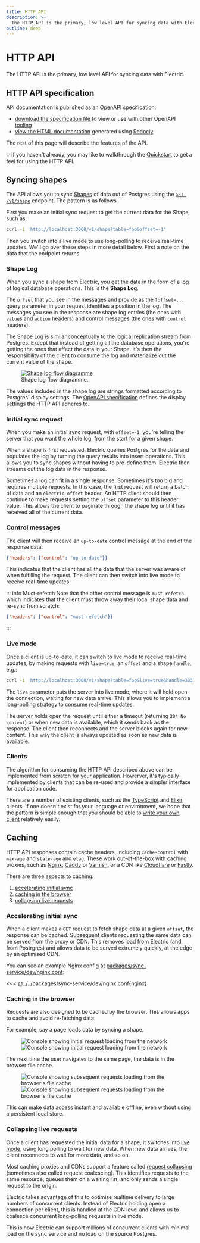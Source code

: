 ```yaml
---
title: HTTP API
description: >-
  The HTTP API is the primary, low level API for syncing data with Electric.
outline: deep
---
```


<script setup>
import InitialRequest from '/static/img/docs/api/http/initial-request.png?url'
import InitialRequestSm from '/static/img/docs/api/http/initial-request.sm.png?url'
import SubsequentRequest from '/static/img/docs/api/http/subsequent-request.png?url'
import SubsequentRequestSm from '/static/img/docs/api/http/subsequent-request.sm.png?url'
</script>

# HTTP API

The HTTP API is the primary, low level API for syncing data with Electric.

## HTTP API specification

API documentation is published as an [OpenAPI](https://www.openapis.org/what-is-openapi) specification:

- [download the specification file](https://github.com/electric-sql/electric/blob/main/website/electric-api.yaml) to view or use with other OpenAPI [tooling](https://tools.openapis.org/)
- <a href="/openapi.html" target="_blank">view the HTML documentation</a> generated using [Redocly](https://redocly.com)

The rest of this page will describe the features of the API.

<div class="tip custom-block">
  <p class="custom-block-no-title">💡 If you haven't already, you may like to walkthrough the <a href="/docs/quickstart">Quickstart</a> to get a feel for using the HTTP API.</p>
</div>

## Syncing shapes

The API allows you to sync [Shapes](/docs/guides/shapes) of data out of Postgres using the
<a href="/openapi.html#/paths/~1v1~1shape~1{table}/get"
    target="_blank">
  <code>GET /v1/shape</code></a> endpoint. The pattern is as follows.

First you make an initial sync request to get the current data for the Shape, such as:

```sh
curl -i 'http://localhost:3000/v1/shape?table=foo&offset=-1'
```

Then you switch into a live mode to use long-polling to receive real-time updates. We'll go over these steps in more detail below. First a note on the data that the endpoint returns.

### Shape Log

When you sync a shape from Electric, you get the data in the form of a log of logical database operations. This is the **Shape Log**.

The `offset` that you see in the messages and provide as the `?offset=...` query parameter in your request identifies a position in the log. The messages you see in the response are shape log entries (the ones with `value`s and `action` headers) and control messages (the ones with `control` headers).

The Shape Log is similar conceptually to the logical replication stream from Postgres. Except that instead of getting all the database operations, you're getting the ones that affect the data in your Shape. It's then the responsibility of the client to consume the log and materialize out the current value of the shape.

<figure>
  <a href="/img/api/shape-log.jpg">
    <img srcset="/img/api/shape-log.sm.png 1064w, /img/api/shape-log.png 1396w"
        sizes="(max-width: 767px) 600px, 1396px"
        src="/img/api/shape-log.png"
        alt="Shape log flow diagramme"
    />
  </a>
  <figcaption class="figure-caption text-end">
    Shape log flow diagramme.
  </figcaption>
</figure>

The values included in the shape log are strings formatted according to Postgres' display settings. The <a href="/openapi.html" target="_blank">OpenAPI specification</a> defines the display settings the HTTP API adheres to.

### Initial sync request

When you make an initial sync request, with `offset=-1`, you're telling the server that you want the whole log, from the start for a given shape.

When a shape is first requested, Electric queries Postgres for the data and populates the log by turning the query results into insert operations. This allows you to sync shapes without having to pre-define them. Electric then streams out the log data in the response.

Sometimes a log can fit in a single response. Sometimes it's too big and requires multiple requests. In this case, the first request will return a batch of data and an `electric-offset` header. An HTTP client should then continue to make requests setting the `offset` parameter to this header value. This allows the client to paginate through the shape log until it has received all of the current data.

### Control messages

The client will then receive an `up-to-date` control message at the end of the response data:

```json
{"headers": {"control": "up-to-date"}}
```

This indicates that the client has all the data that the server was aware of when fulfilling the request. The client can then switch into live mode to receive real-time updates.

::: info Must-refetch
Note that the other control message is `must-refetch` which indicates that the client must throw away their local shape data and re-sync from scratch:

```json
{"headers": {"control": "must-refetch"}}
```
:::

### Live mode

Once a client is up-to-date, it can switch to live mode to receive real-time updates, by making requests with `live=true`, an `offset` and a shape `handle`, e.g.:

```sh
curl -i 'http://localhost:3000/v1/shape?table=foo&live=true&handle=3833821-1721812114261&offset=0_0'
```

The `live` parameter puts the server into live mode, where it will hold open the connection, waiting for new data arrive. This allows you to implement a long-polling strategy to consume real-time updates.

The server holds open the request until either a timeout (returning `204 No content`) or when new data is available, which it sends back as the response. The client then reconnects and the server blocks again for new content. This way the client is always updated as soon as new data is available.

### Clients

The algorithm for consuming the HTTP API described above can be implemented from scratch for your application. Howerver, it's typically implemented by clients that can be re-used and provide a simpler interface for application code.

There are a number of existing clients, such as the [TypeScript](/docs/api/clients/typescript) and [Elixir](/docs/api/clients/elixir) clients. If one doesn't exist for your language or environment, we hope that the pattern is simple enough that you should be able to [write your own client](/docs/guides/client-development) relatively easily.

## Caching

HTTP API responses contain cache headers, including `cache-control` with `max-age` and `stale-age` and `etag`. These work out-of-the-box with caching proxies, such as [Nginx](https://nginx.org/en), [Caddy](https://caddyserver.com) or [Varnish](https://varnish-cache.org), or a CDN like [Cloudflare](https://www.cloudflare.com/en-gb/application-services/products/cdn) or [Fastly](https://www.fastly.com/products/cdn).

There are three aspects to caching:

1. [accelerating initial sync](#accelerating-initial-sync)
2. [caching in the browser](#caching-in-the-browser)
3. [collapsing live requests](#collapsing-live-requests)

### Accelerating initial sync

When a client makes a `GET` request to fetch shape data at a given `offset`, the response can be cached. Subsequent clients requesting the same data can be served from the proxy or CDN. This removes load from Electric (and from Postrgres) and allows data to be served extremely quickly, at the edge by an optimised CDN.

You can see an example Nginx config at [packages/sync-service/dev/nginx.conf](https://github.com/electric-sql/electric/blob/main/packages/sync-service/dev/nginx.conf):

<<< @../../packages/sync-service/dev/nginx.conf{nginx}

### Caching in the browser

Requests are also designed to be cached by the browser. This allows apps to cache and avoid re-fetching data.

For example, say a page loads data by syncing a shape.

<figure>
  <a :href="InitialRequest" class="hidden-sm">
    <img :src="InitialRequest"
        alt="Console showing initial request loading from the network"
    />
  </a>
  <a :href="InitialRequest" class="block-sm">
    <img :src="InitialRequestSm"
        alt="Console showing initial request loading from the network"
    />
  </a>
</figure>

The next time the user navigates to the same page, the data is in the browser file cache.

<figure>
  <a :href="SubsequentRequest" class="hidden-sm">
    <img :src="SubsequentRequest"
        alt="Console showing subsequent requests loading from the browser's file cache"
    />
  </a>
  <a :href="SubsequentRequest" class="block-sm">
    <img :src="SubsequentRequestSm"
        alt="Console showing subsequent requests loading from the browser's file cache"
    />
  </a>
</figure>

This can make data access instant and available offline, even without using a persistent local store.

### Collapsing live requests

Once a client has requested the initial data for a shape, it switches into [live mode](#live-mode), using long polling to wait for new data. When new data arrives, the client reconnects to wait for more data, and so on.

Most caching proxies and CDNs support a feature called [request collapsing](https://info.varnish-software.com/blog/two-minutes-tech-tuesdays-request-coalescing) (sometimes also called request coalescing). This identifies requests to the same resource, queues them on a waiting list, and only sends a single request to the origin.

<div style="width: 100%; max-width: 512px">
  <div class="embed-container">
    <YoutubeEmbed video-id="9G9ipVQCZ9w" />
  </div>
</div>

Electric takes advantage of this to optimise realtime delivery to large numbers of concurrent clients. Instead of Electric holding open a connection per client, this is handled at the CDN level and allows us to coalesce concurrent long-polling requests in live mode.

This is how Electric can support millions of concurrent clients with minimal load on the sync service and no load on the source Postgres.

